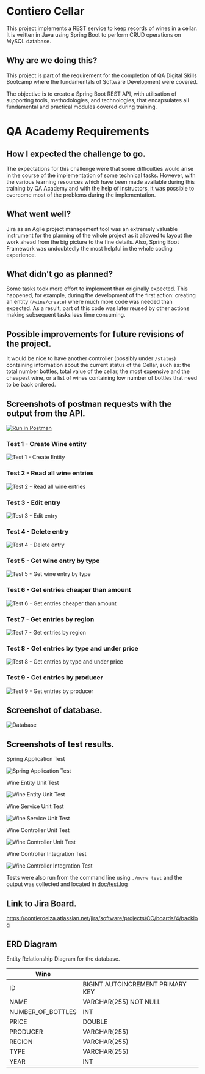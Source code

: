 # Contiero Cellar

This project implements a REST service to keep records of wines in a cellar. It is written in Java using Spring Boot to perform CRUD operations on MySQL database.

## Why are we doing this?

This project is part of the requirement for the completion of QA Digital Skills Bootcamp where the fundamentals of Software Development were covered.

The objective is to create a Spring Boot REST API, with utilisation of supporting tools, methodologies, and technologies, that encapsulates all fundamental and practical modules covered during training.

# QA Academy Requirements

## How I expected the challenge to go.

The expectations for this challenge were that some difficulties would arise in the course of the implementation of some technical tasks. However, with the various learning resources which have been made available during this training by QA Academy and with the help of instructors, it was possible to overcome most of the problems during the implementation. 

## What went well?

Jira as an Agile project management tool was an extremely valuable instrument for the planning of the whole project as it allowed to layout the work ahead from the big picture to the fine details. Also, Spring Boot Framework was undoubtedly the most helpful in the whole coding experience. 

## What didn't go as planned?

Some tasks took more effort to implement than originally expected. This happened, for example, during the development of the first action: creating an entity (`/wine/create`) where much more code was needed than expected. As a result, part of this code was later reused by other actions making subsequent tasks less time consuming. 

## Possible improvements for future revisions of the project.

It would be nice to have another controller (possibly under `/status`) containing information about the current status of the Cellar, such as: the total number bottles, total value of the cellar, the most expensive and the cheapest wine, or a list of wines containing low number of bottles that need to be back ordered.


## Screenshots of postman requests with the output from the API.

[![Run in Postman](https://run.pstmn.io/button.svg)](https://god.gw.postman.com/run-collection/18804407-896cf0e9-3557-44be-9867-516e6cf41556?action=collection%2Ffork&collection-url=entityId%3D18804407-896cf0e9-3557-44be-9867-516e6cf41556%26entityType%3Dcollection%26workspaceId%3D28bbb8b7-61d6-48bc-b5fa-d612af4acb68)

### Test 1 - Create Wine entity

![Test 1 - Create Entity](doc/postman/Test1_create.PNG)


### Test 2 - Read all wine entries

![Test 2 - Read all wine entries](doc/postman/Test2_readAll.PNG)


### Test 3 - Edit entry

![Test 3 - Edit entry](doc/postman/Test3_edit.PNG)


### Test 4 - Delete entry

![Test 4 - Delete entry](doc/postman/Test4_delete.PNG)


### Test 5 - Get wine entry by type

![Test 5 - Get wine entry by type](doc/postman/Test5_getByType.PNG)


### Test 6 - Get entries cheaper than amount

![Test 6 - Get entries cheaper than amount](doc/postman/Test6_getCheaperThan.PNG)


### Test 7 - Get entries by region

![Test 7 - Get entries by region](doc/postman/Test7_getByRegion.PNG)


### Test 8 - Get entries by type and under price

![Test 8 - Get entries by type and under price](doc/postman/Test8_getByTypeAndPrice.PNG)


### Test 9 - Get entries by producer

![Test 9 - Get entries by producer](doc/postman/Test9_getByProducer.PNG)


## Screenshot of database.

![Database](doc/MySQL.PNG)

## Screenshots of test results.

Spring Application Test

![Spring Application Test](doc/tests_screenshots/SpringApplicationTest.png)

Wine Entity Unit Test

![Wine Entity Unit Test](doc/tests_screenshots/WineTest.png)

Wine Service Unit Test

![Wine Service Unit Test](doc/tests_screenshots/WineServiceUnitTest.png)

Wine Controller Unit Test

![Wine Controller Unit Test](doc/tests_screenshots/WineControllerUnitTest.png)

Wine Controller Integration Test

![Wine Controller Integration Test](doc/tests_screenshots/WineControllerIntegrationTest.png)


Tests were also run from the command line using `./mvnw test` and the output was collected and located in [doc/test.log](doc/test.log)

## Link to Jira Board. 

https://contieroelza.atlassian.net/jira/software/projects/CC/boards/4/backlog

## ERD Diagram

Entity Relationship Diagram for the database.

|**Wine**| |
|-|-|
|ID|BIGINT AUTOINCREMENT PRIMARY KEY|
|NAME|VARCHAR(255) NOT NULL|
|NUMBER_OF_BOTTLES | INT| 
|PRICE | DOUBLE | 
|PRODUCER | VARCHAR(255) |
|REGION | VARCHAR(255) |
|TYPE | VARCHAR(255) |
|YEAR | INT |
